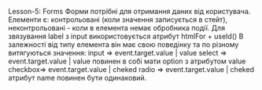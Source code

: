 Lesson-5: Forms
Форми потрібні для отримання даних від користувача.
Елементи є: контрольовані (коли значення записується в стейт), неконтрольовані - коли в елемента немає обробника події.
Для звязування label з input використовується атрибут htmlFor + useId()
В залежності від типу елемента він має свою поведінку та по різному витягуються значення:
input => event.target.value | value
select => event.target.value | value повинен в собі мати option з атрибутом value
checkbox=> event.target.value | cheked
radio => event.target.value | cheked атрибут name повинен бути одинаковий.
